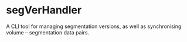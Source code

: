 # segVerHandler
A CLI tool for managing segmentation versions, as well as synchronising volume – segmentation data pairs.
